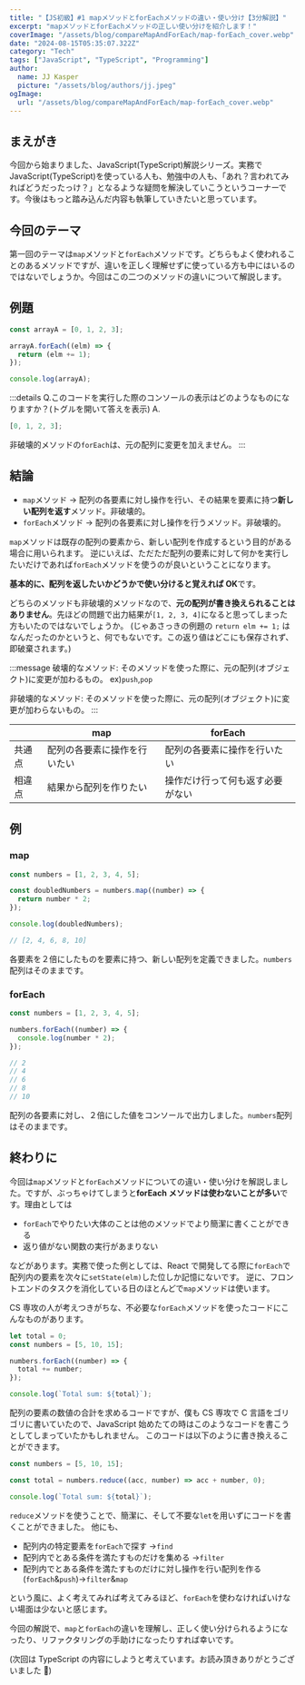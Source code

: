 ```yaml
---
title: "【JS初級】#1 mapメソッドとforEachメソッドの違い・使い分け【3分解説】"
excerpt: "mapメソッドとforEachメソッドの正しい使い分けを紹介します！"
coverImage: "/assets/blog/compareMapAndForEach/map-forEach_cover.webp"
date: "2024-08-15T05:35:07.322Z"
category: "Tech"
tags: ["JavaScript", "TypeScript", "Programming"]
author:
  name: JJ Kasper
  picture: "/assets/blog/authors/jj.jpeg"
ogImage:
  url: "/assets/blog/compareMapAndForEach/map-forEach_cover.webp"
---
```


## まえがき

今回から始まりました、JavaScript(TypeScript)解説シリーズ。実務で JavaScript(TypeScript)を使っている人も、勉強中の人も、「あれ？言われてみればどうだったっけ？」となるような疑問を解決していこうというコーナーです。今後はもっと踏み込んだ内容も執筆していきたいと思っています。

## 今回のテーマ

第一回のテーマは`map`メソッドと`forEach`メソッドです。どちらもよく使われることのあるメソッドですが、違いを正しく理解せずに使っている方も中にはいるのではないでしょうか。今回はこの二つのメソッドの違いについて解説します。

## 例題

```js
const arrayA = [0, 1, 2, 3];

arrayA.forEach((elm) => {
  return (elm += 1);
});

console.log(arrayA);
```

:::details Q.このコードを実行した際のコンソールの表示はどのようなものになりますか？(トグルを開いて答えを表示)
A.

```js
[0, 1, 2, 3];
```

非破壊的メソッドの`forEach`は、元の配列に変更を加えません。
:::

## 結論

- `map`メソッド → 配列の各要素に対し操作を行い、その結果を要素に持つ**新しい配列を返す**メソッド。非破壊的。
- `forEach`メソッド → 配列の各要素に対し操作を行うメソッド。非破壊的。

`map`メソッドは既存の配列の要素から、新しい配列を作成するという目的がある場合に用いられます。
逆にいえば、ただただ配列の要素に対して何かを実行したいだけであれば`forEach`メソッドを使うのが良いということになります。

**基本的に、配列を返したいかどうかで使い分けると覚えれば OK**です。

どちらのメソッドも非破壊的メソッドなので、**元の配列が書き換えられることはありません**。先ほどの問題で出力結果が`[1, 2, 3, 4]`になると思ってしまった方もいたのではないでしょうか。
(じゃあさっきの例題の `return elm += 1;` はなんだったのかというと、何でもないです。この返り値はどこにも保存されず、即破棄されます。)

:::message
破壊的なメソッド: そのメソッドを使った際に、元の配列(オブジェクト)に変更が加わるもの。 ex)`push`,`pop`

非破壊的なメソッド: そのメソッドを使った際に、元の配列(オブジェクト)に変更が加わらないもの。
:::

|        | map                          | forEach                          |
| ------ | ---------------------------- | -------------------------------- |
| 共通点 | 配列の各要素に操作を行いたい | 配列の各要素に操作を行いたい     |
| 相違点 | 結果から配列を作りたい       | 操作だけ行って何も返す必要がない |

## 例

### map

```js
const numbers = [1, 2, 3, 4, 5];

const doubledNumbers = numbers.map((number) => {
  return number * 2;
});

console.log(doubledNumbers);

// [2, 4, 6, 8, 10]
```

各要素を２倍にしたものを要素に持つ、新しい配列を定義できました。`numbers`配列はそのままです。

### forEach

```js
const numbers = [1, 2, 3, 4, 5];

numbers.forEach((number) => {
  console.log(number * 2);
});

// 2
// 4
// 6
// 8
// 10
```

配列の各要素に対し、２倍にした値をコンソールで出力しました。`numbers`配列はそのままです。

## 終わりに

今回は`map`メソッドと`forEach`メソッドについての違い・使い分けを解説しました。ですが、ぶっちゃけてしまうと**forEach メソッドは使わないことが多い**です。理由としては

- `forEach`でやりたい大体のことは他のメソッドでより簡潔に書くことができる
- 返り値がない関数の実行があまりない

などがあります。実務で使った例としては、React で開発してる際に`forEach`で配列内の要素を次々に`setState(elm)`した位しか記憶にないです。
逆に、フロントエンドのタスクを消化している日のほとんどで`map`メソッドは使います。

CS 専攻の人が考えつきがちな、不必要な`forEach`メソッドを使ったコードにこんなものがあります。

```js
let total = 0;
const numbers = [5, 10, 15];

numbers.forEach((number) => {
  total += number;
});

console.log(`Total sum: ${total}`);
```

配列の要素の数値の合計を求めるコードですが、僕も CS 専攻で C 言語をゴリゴリに書いていたので、JavaScript 始めたての時はこのようなコードを書こうとしてしまっていたかもしれません。
このコードは以下のように書き換えることができます。

```js
const numbers = [5, 10, 15];

const total = numbers.reduce((acc, number) => acc + number, 0);

console.log(`Total sum: ${total}`);
```

`reduce`メソッドを使うことで、簡潔に、そして不要な`let`を用いずにコードを書くことができました。
他にも、

- 配列内の特定要素を`forEach`で探す →`find`
- 配列内でとある条件を満たすものだけを集める →`filter`
- 配列内でとある条件を満たすものだけに対し操作を行い配列を作る(`forEach`&`push`)→`filter`&`map`

という風に、よく考えてみれば考えてみるほど、`forEach`を使わなければいけない場面は少ないと感じます。

今回の解説で、`map`と`forEach`の違いを理解し、正しく使い分けられるようになったり、リファクタリングの手助けになったりすれば幸いです。

(次回は TypeScript の内容にしようと考えています。お読み頂きありがとうございました 🙌)

